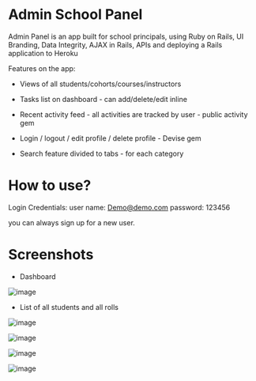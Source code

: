 # Admin School Panel

Admin Panel is an app built for school principals, using Ruby on Rails, UI Branding, Data Integrity, AJAX in Rails, APIs and deploying a Rails application to Heroku

Features on the app:

* Views of all students/cohorts/courses/instructors

* Tasks list on dashboard - can add/delete/edit inline

* Recent activity feed - all activities are tracked by user - public activity gem

* Login / logout / edit profile / delete profile - Devise gem

* Search feature divided to tabs - for each category


# How to use?

Login Credentials:
user name: Demo@demo.com
password: 123456

you can always sign up for a new user.


# Screenshots

* Dashboard

![image](https://user-images.githubusercontent.com/18123962/40380424-0a5e0fe2-5dc7-11e8-96be-a89d8a1c519f.png)

* List of all students and all rolls

![image](https://user-images.githubusercontent.com/18123962/40380431-0d73b81c-5dc7-11e8-89ae-8b7e68fe4612.png)



![image](https://user-images.githubusercontent.com/18123962/40380434-0f11bd4a-5dc7-11e8-8688-1bfa2b544f2c.png)

![image](https://user-images.githubusercontent.com/18123962/40380791-07ea781c-5dc8-11e8-8890-3cdb9340066c.png)

![image](https://user-images.githubusercontent.com/18123962/40380798-0ba3b50e-5dc8-11e8-8f09-75691bdf1735.png)
